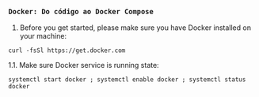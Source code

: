 ### `Docker: Do código ao Docker Compose`

1. Before you get started, please make sure you have Docker installed on your machine:

```
curl -fsSl https://get.docker.com
```

1.1. Make sure Docker service is running state:

```
systemctl start docker ; systemctl enable docker ; systemctl status docker
```

